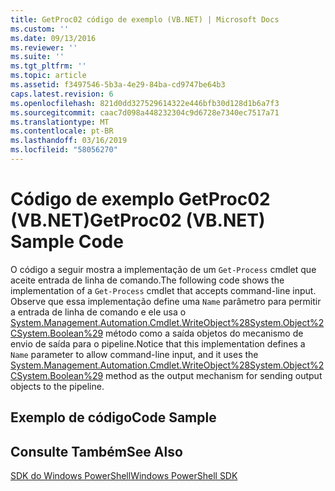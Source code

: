 ```yaml
---
title: GetProc02 código de exemplo (VB.NET) | Microsoft Docs
ms.custom: ''
ms.date: 09/13/2016
ms.reviewer: ''
ms.suite: ''
ms.tgt_pltfrm: ''
ms.topic: article
ms.assetid: f3497546-5b3a-4e29-84ba-cd9747be64b3
caps.latest.revision: 6
ms.openlocfilehash: 821d0dd327529614322e446bfb30d128d1b6a7f3
ms.sourcegitcommit: caac7d098a448232304c9d6728e7340ec7517a71
ms.translationtype: MT
ms.contentlocale: pt-BR
ms.lasthandoff: 03/16/2019
ms.locfileid: "58056270"
---
```

# <a name="getproc02-vbnet-sample-code"></a><span data-ttu-id="ffafd-102">Código de exemplo GetProc02 (VB.NET)</span><span class="sxs-lookup"><span data-stu-id="ffafd-102">GetProc02 (VB.NET) Sample Code</span></span>

<span data-ttu-id="ffafd-103">O código a seguir mostra a implementação de um `Get-Process` cmdlet que aceite entrada de linha de comando.</span><span class="sxs-lookup"><span data-stu-id="ffafd-103">The following code shows the implementation of a `Get-Process` cmdlet that accepts command-line input.</span></span> <span data-ttu-id="ffafd-104">Observe que essa implementação define uma `Name` parâmetro para permitir a entrada de linha de comando e ele usa o [System.Management.Automation.Cmdlet.WriteObject%28System.Object%2CSystem.Boolean%29](/dotnet/api/System.Management.Automation.Cmdlet.WriteObject%28System.Object%2CSystem.Boolean%29) método como a saída objetos do mecanismo de envio de saída para o pipeline.</span><span class="sxs-lookup"><span data-stu-id="ffafd-104">Notice that this implementation defines a `Name` parameter to allow command-line input, and it uses the [System.Management.Automation.Cmdlet.WriteObject%28System.Object%2CSystem.Boolean%29](/dotnet/api/System.Management.Automation.Cmdlet.WriteObject%28System.Object%2CSystem.Boolean%29) method as the output mechanism for sending output objects to the pipeline.</span></span>

## <a name="code-sample"></a><span data-ttu-id="ffafd-105">Exemplo de código</span><span class="sxs-lookup"><span data-stu-id="ffafd-105">Code Sample</span></span>

<!-- TODO!!!: review snippet reference  [!CODE [Msh_samplesgetproc02#getproc02vball](Msh_samplesgetproc02#getproc02vball)]  -->

## <a name="see-also"></a><span data-ttu-id="ffafd-106">Consulte Também</span><span class="sxs-lookup"><span data-stu-id="ffafd-106">See Also</span></span>

[<span data-ttu-id="ffafd-107">SDK do Windows PowerShell</span><span class="sxs-lookup"><span data-stu-id="ffafd-107">Windows PowerShell SDK</span></span>](../windows-powershell-reference.md)